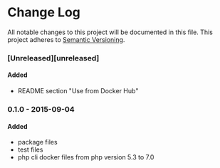 # Change Log
All notable changes to this project will be documented in this file.
This project adheres to [Semantic Versioning](http://semver.org/).

### [Unreleased][unreleased]
#### Added
- README section "Use from Docker Hub"

### 0.1.0 - 2015-09-04
#### Added
- package files
- test files
- php cli docker files from php version 5.3 to 7.0
